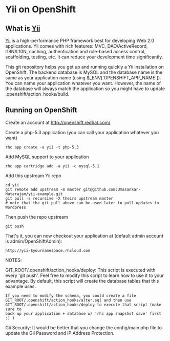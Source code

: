 Yii on OpenShift
======================

What is [Yii](http://www.yiiframework.com/)
---------------
[Yii](http://www.yiiframework.com/) is a high-performance PHP framework best for developing Web 2.0 applications. Yii comes with rich features: MVC, DAO/ActiveRecord, I18N/L10N, caching, authentication and role-based access control, scaffolding, testing, etc. It can reduce your development time significantly.


This git repository helps you get up and running quickly a Yii installation
on OpenShift.  The backend database is MySQL and the database name is the 
same as your application name (using $_ENV['OPENSHIFT_APP_NAME']).  You can name
your application whatever you want.  However, the name of the database will always
match the application so you might have to update .openshift/action_hooks/build.


Running on OpenShift
----------------------------

Create an account at http://openshift.redhat.com/

Create a php-5.3 application (you can call your application whatever you want)

    rhc app create -a yii -t php-5.3

Add MySQL support to your application

    rhc app cartridge add -a yii -c mysql-5.1

Add this upstream Yii repo

    cd yii 
    git remote add upstream -m master git@github.com:Umasankar-Natarajan/yii-example.git
    git pull -s recursive -X theirs upstream master
    # note that the git pull above can be used later to pull updates to Wordpress
    
Then push the repo upstream

    git push

That's it, you can now checkout your application at (default admin account is admin/OpenShiftAdmin):

    http://yii-$yournamespace.rhcloud.com


NOTES:

GIT_ROOT/.openshift/action_hooks/deploy:
    This script is executed with every 'git push'.  Feel free to modify this script
    to learn how to use it to your advantage.  By default, this script will create
    the database tables that this example uses.

    If you need to modify the schema, you could create a file 
    GIT_ROOT/.openshift/action_hooks/alter.sql and then use
    GIT_ROOT/.openshift/action_hooks/deploy to execute that script (make sure to
    back up your application + database w/ 'rhc app snapshot save' first :) )

Gii Security:
    It would be better that you change the config/main.php file to update the Gii Password and IP Address Protection.
